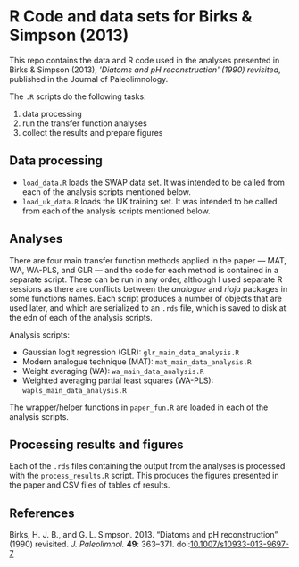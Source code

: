 # R Code and data sets for Birks & Simpson (2013)

This repo contains the data and R code used in the analyses presented in Birks &amp; Simpson (2013), *'Diatoms and pH reconstruction' (1990) revisited*, published in the Journal of Paleolimnology.

The `.R` scripts do the following tasks:

1. data processing
2. run the transfer function analyses
3. collect the results and prepare figures

## Data processing

* `load_data.R` loads the SWAP data set. It was intended to be called from each of the analysis scripts mentioned below.
* `load_uk_data.R` loads the UK training set. It was intended to be called from each of the analysis scripts mentioned below.

## Analyses

There are four main transfer function methods applied in the paper &mdash; MAT, WA, WA-PLS, and GLR &mdash; and the code for each method is contained in a separate script. These can be run in any order, although I used separate R sessions as there are conflicts between the *analogue* and *rioja* packages in some functions names. Each script produces a number of objects that are used later, and which are serialized to an `.rds` file, which is saved to disk at the edn of each of the analysis scripts.

Analysis scripts:

* Gaussian logit regression (GLR): `glr_main_data_analysis.R`
* Modern analogue technique (MAT): `mat_main_data_analysis.R`
* Weight averaging (WA): `wa_main_data_analysis.R`
* Weighted averaging partial least squares (WA-PLS): `wapls_main_data_analysis.R`

The wrapper/helper functions in `paper_fun.R` are loaded in each of the analysis scripts.

## Processing results and figures

Each of the `.rds` files containing the output from the analyses is processed with the `process_results.R` script. This produces the figures presented in the paper and CSV files of tables of results.

## References

Birks, H. J. B., and G. L. Simpson. 2013. “Diatoms and pH reconstruction” (1990) revisited. *J. Paleolimnol.* **49**: 363–371. doi:[10.1007/s10933-013-9697-7](https://doi.org/10.1007/s10933-013-9697-7)
